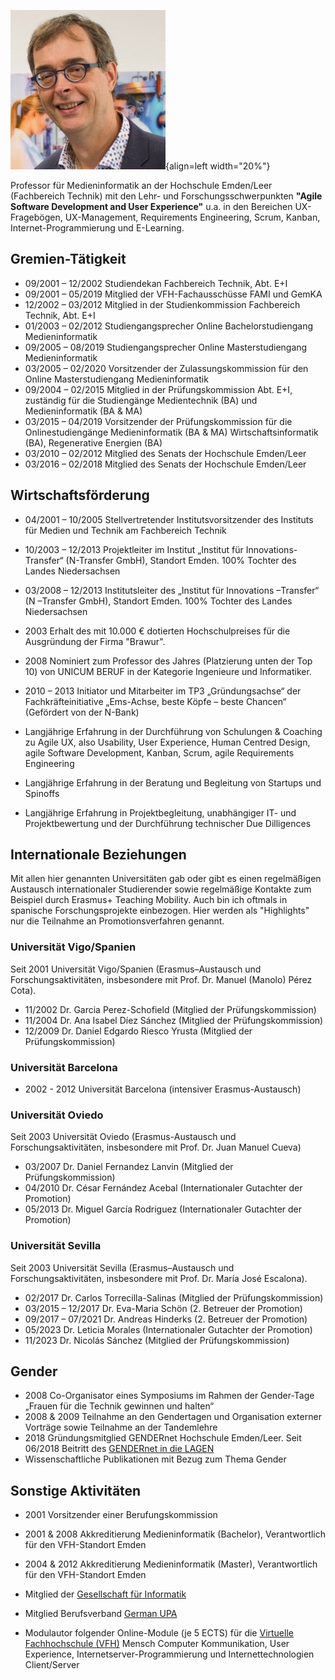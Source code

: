 ![Jörg Thomaschewski](assets/jt.jpg){align=left width="20%"}

Professor für Medieninformatik an der Hochschule Emden/Leer (Fachbereich Technik) mit den Lehr- und Forschungsschwerpunkten **"Agile Software Development and User Experience"** u.a. in den Bereichen UX-Fragebögen, UX-Management, Requirements Engineering, Scrum, Kanban, Internet-Programmierung und E-Learning.

## Gremien-Tätigkeit
* 09/2001  – 12/2002  Studiendekan Fachbereich Technik, Abt. E+I
* 09/2001  – 05/2019  Mitglied der VFH-Fachausschüsse FAMI und GemKA
* 12/2002  – 03/2012  Mitglied in der Studienkommission Fachbereich Technik, Abt. E+I
* 01/2003  – 02/2012  Studiengangsprecher Online Bachelorstudiengang Medieninformatik
* 09/2005  – 08/2019  Studiengangsprecher Online Masterstudiengang Medieninformatik
* 03/2005  – 02/2020  Vorsitzender der Zulassungskommission für den Online Masterstudiengang Medieninformatik
* 09/2004  – 02/2015  Mitglied in der Prüfungskommission Abt. E+I, zuständig für die Studiengänge Medientechnik (BA) und Medieninformatik (BA & MA)
* 03/2015  – 04/2019  Vorsitzender der Prüfungskommission für die Onlinestudiengänge Medieninformatik (BA & MA) Wirtschaftsinformatik (BA), Regenerative Energien (BA)
* 03/2010  – 02/2012  Mitglied des Senats der Hochschule Emden/Leer
* 03/2016  – 02/2018  Mitglied des Senats der Hochschule Emden/Leer


## Wirtschaftsförderung
* 04/2001 – 10/2005  Stellvertretender Institutsvorsitzender des Instituts für Medien und Technik am Fachbereich Technik 
* 10/2003  – 12/2013  Projektleiter im Institut „Institut für Innovations-Transfer“ (N-Transfer GmbH), Standort Emden. 100% Tochter des Landes Niedersachsen
* 03/2008  – 12/2013  Institutsleiter des „Institut für Innovations –Transfer“ (N –Transfer GmbH), Standort Emden. 100% Tochter des Landes Niedersachsen

* 2003  Erhalt des mit 10.000 € dotierten Hochschulpreises für die Ausgründung der Firma "Brawur".
* 2008  Nominiert zum Professor des Jahres (Platzierung unten der Top 10) von UNICUM BERUF in der Kategorie Ingenieure und Informatiker.
* 2010  – 2013  Initiator und Mitarbeiter im TP3 „Gründungsachse“ der Fachkräfteinitiative „Ems-Achse, beste Köpfe – beste Chancen“ (Gefördert von der N-Bank)

* Langjährige Erfahrung in der Durchführung von Schulungen & Coaching zu Agile UX, also  Usability, User Experience, Human Centred Design, agile Software Development, Kanban, Scrum, agile Requirements Engineering 
* Langjährige Erfahrung in der Beratung und Begleitung von Startups und Spinoffs
* Langjährige Erfahrung in Projektbegleitung, unabhängiger IT- und Projektbewertung und der Durchführung technischer Due Dilligences


## Internationale Beziehungen
Mit allen hier genannten Universitäten gab oder gibt es einen regelmäßigen Austausch internationaler Studierender sowie regelmäßige Kontakte zum Beispiel durch Erasmus+ Teaching Mobility. Auch bin ich oftmals in spanische Forschungsprojekte einbezogen. Hier werden als "Highlights" nur die Teilnahme an Promotionsverfahren genannt.

### Universität Vigo/Spanien
Seit 2001 	 Universität Vigo/Spanien (Erasmus–Austausch und Forschungsaktivitäten, insbesondere mit Prof. Dr. Manuel (Manolo) Pérez Cota). 

* 11/2002 Dr. Garcia Perez-Schofield (Mitglied der Prüfungskommission)
* 11/2004 Dr. Ana Isabel Díez Sánchez (Mitglied der Prüfungskommission)
* 12/2009 Dr. Daniel Edgardo Riesco Yrusta (Mitglied der Prüfungskommission)

### Universität Barcelona
* 2002 - 2012	Universität Barcelona (intensiver Erasmus-Austausch)

### Universität Oviedo
Seit 2003 	Universität Oviedo (Erasmus-Austausch und Forschungsaktivitäten, insbesondere mit Prof. Dr. Juan Manuel Cueva)

* 03/2007 Dr. Daniel Fernandez Lanvin (Mitglied der Prüfungskommission)
* 04/2010 Dr. César Fernández Acebal (Internationaler Gutachter der Promotion)
* 05/2013 Dr. Miguel García Rodriguez (Internationaler Gutachter der Promotion)

### Universität Sevilla
Seit 2003 	Universität Sevilla (Erasmus–Austausch und Forschungsaktivitäten, insbesondere mit Prof. Dr. María José Escalona). 

* 02/2017 Dr. Carlos Torrecilla-Salinas (Mitglied der Prüfungskommission)
* 03/2015  – 12/2017 Dr. Eva-Maria Schön (2. Betreuer der Promotion)
* 09/2017  – 07/2021 Dr. Andreas Hinderks (2. Betreuer der Promotion)
* 05/2023 Dr. Leticia Morales (Internationaler Gutachter der Promotion)
* 11/2023 Dr. Nicolás Sánchez (Mitglied der Prüfungskommission)


## Gender
* 2008  Co-Organisator eines Symposiums im Rahmen der Gender-Tage „Frauen für die Technik gewinnen und halten“ 
* 2008 & 2009  Teilnahme an den Gendertagen und Organisation externer Vorträge sowie Teilnahme an der Tandemlehre
* 2018  Gründungsmitglied GENDERnet Hochschule Emden/Leer. Seit 06/2018 Beitritt des [GENDERnet in die LAGEN](https://www.nds-lagen.de) 
* Wissenschaftliche Publikationen mit Bezug zum Thema Gender


## Sonstige Aktivitäten 
* 2001  Vorsitzender einer Berufungskommission
* 2001 & 2008  Akkreditierung Medieninformatik (Bachelor), Verantwortlich für den VFH-Standort Emden
* 2004 & 2012  Akkreditierung Medieninformatik (Master), Verantwortlich für den VFH-Standort Emden

* Mitglied der [Gesellschaft für Informatik](https://gi.de/) 
* Mitglied Berufsverband [German UPA](https://germanupa.de/) 
* Modulautor folgender Online-Module (je 5 ECTS) für die [Virtuelle Fachhochschule (VFH)](https://www.vfh.de/)   Mensch Computer Kommunikation, User Experience, Internetserver-Programmierung und Internettechnologien Client/Server